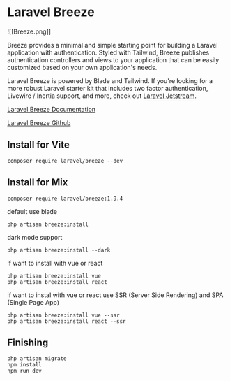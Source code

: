 # Laravel Breeze

![[Breeze.png]]

Breeze provides a minimal and simple starting point for building a Laravel application with authentication. Styled with Tailwind, Breeze publishes authentication controllers and views to your application that can be easily customized based on your own application's needs.

Laravel Breeze is powered by Blade and Tailwind. If you're looking for a more robust Laravel starter kit that includes two factor authentication, Livewire / Inertia support, and more, check out [Laravel Jetstream](https://jetstream.laravel.com/).

[Laravel Breeze Documentation](https://laravel.com/docs/9.x/starter-kits)

[Laravel Breeze Github](https://github.com/laravel/breeze)

## Install for Vite

```shell
composer require laravel/breeze --dev 
```

## Install for Mix

```shell
composer require laravel/breeze:1.9.4 
```

default use blade

````shell
php artisan breeze:install
````

dark mode support
````shell
php artisan breeze:install --dark
````

if want to install with vue or react

````shell
php artisan breeze:install vue
php artisan breeze:install react
````

if want to instal with vue or react use SSR (Server Side Rendering) and SPA (Single Page App)

````shell
php artisan breeze:install vue --ssr
php artisan breeze:install react --ssr
````

## Finishing

````shell
php artisan migrate
npm install
npm run dev 
````
